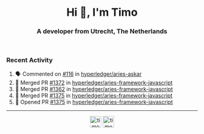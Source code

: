 <h1 align="center">Hi 👋, I'm Timo</h1>
<h3 align="center">A developer from Utrecht, The Netherlands</h3>
<br/>
<!-- https://github.com/rahuldkjain/github-profile-readme-generator --!>

<!--  <p align="left"><img src="https://github-readme-stats.vercel.app/api?username=timoglastra&show_icons=true&count_private=true&" alt="timoglastra" /></p> --!>

<!--
Github language stats
<p align="left"><img src="https://github-readme-stats.vercel.app/api/top-langs/?username=timoglastra&layout=compact" alt="timoglastra" /><p>
-->

<!-- Codestats language stats -->
<!-- <p align="left"><img src="https://codestats-readme.vercel.app/api/top-langs/?username=timoglastra&layout=compact&language_count=12" alt="timoglastra" /><p>    --!>
  
<h3>Recent Activity</h3>

<!--START_SECTION:activity-->
1. 🗣 Commented on [#116](https://github.com/hyperledger/aries-askar/issues/116) in [hyperledger/aries-askar](https://github.com/hyperledger/aries-askar)
2. 🎉 Merged PR [#1372](https://github.com/hyperledger/aries-framework-javascript/pull/1372) in [hyperledger/aries-framework-javascript](https://github.com/hyperledger/aries-framework-javascript)
3. 🎉 Merged PR [#1362](https://github.com/hyperledger/aries-framework-javascript/pull/1362) in [hyperledger/aries-framework-javascript](https://github.com/hyperledger/aries-framework-javascript)
4. 🎉 Merged PR [#1375](https://github.com/hyperledger/aries-framework-javascript/pull/1375) in [hyperledger/aries-framework-javascript](https://github.com/hyperledger/aries-framework-javascript)
5. 💪 Opened PR [#1375](https://github.com/hyperledger/aries-framework-javascript/pull/1375) in [hyperledger/aries-framework-javascript](https://github.com/hyperledger/aries-framework-javascript)
<!--END_SECTION:activity-->

---

<p align="center">
<a href="https://twitter.com/timoglastra" target="blank"><img align="center" src="https://cdn.jsdelivr.net/npm/simple-icons@3.0.1/icons/twitter.svg" alt="timoglastra" height="30" width="30" /></a>
<a href="https://linkedin.com/in/timoglastra" target="blank"><img align="center" src="https://cdn.jsdelivr.net/npm/simple-icons@3.0.1/icons/linkedin.svg" alt="timoglastra" height="30" width="30" /></a>
</p>



